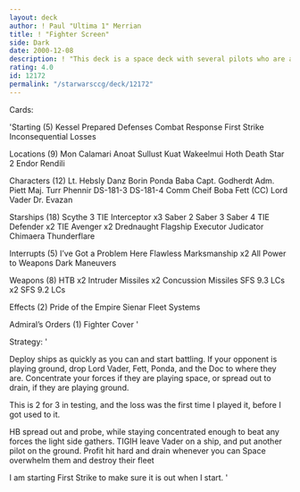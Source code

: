 ```yaml
---
layout: deck
author: ! Paul "Ultima 1" Merrian
title: ! "Fighter Screen"
side: Dark
date: 2000-12-08
description: ! "This deck is a space deck with several pilots who are able to go to ground if your opponent does."
rating: 4.0
id: 12172
permalink: "/starwarsccg/deck/12172"
---
```

Cards: 

'Starting (5)
Kessel
Prepared Defenses
Combat Response
First Strike
Inconsequential Losses

Locations (9)
Mon Calamari
Anoat
Sullust
Kuat
Wakeelmui
Hoth
Death Star 2
Endor
Rendili

Characters (12)
Lt. Hebsly
Danz Borin
Ponda Baba
Capt. Godherdt
Adm. Piett
Maj. Turr Phennir
DS-181-3
DS-181-4
Comm Cheif
Boba Fett (CC)
Lord Vader
Dr. Evazan

Starships (18)
Scythe 3
TIE Interceptor x3
Saber 2
Saber 3
Saber 4
TIE Defender x2
TIE Avenger x2
Drednaught
Flagship Executor
Judicator
Chimaera
Thunderflare

Interrupts (5)
I’ve Got a Problem Here
Flawless Marksmanship x2
All Power to Weapons
Dark Maneuvers

Weapons (8)
HTB x2
Intruder Missiles x2
Concussion Missiles
SFS 9.3 LCs x2
SFS 9.2 LCs

Effects (2)
Pride of the Empire
Sienar Fleet Systems

Admiral’s Orders (1)
Fighter Cover '

Strategy: '

Deploy ships as quickly as you can and start battling.  If your opponent is playing ground, drop Lord Vader, Fett, Ponda, and the Doc to where they are.
Concentrate your forces if they are playing space, or spread out to drain, if they are playing ground.

This is 2 for 3 in testing, and the loss was the first time I played it, before I got used to it.

HB  spread out and probe, while staying concentrated enough to beat any forces the light side gathers.
TIGIH	leave Vader on a ship, and put another pilot on the ground.
Profit  hit hard and drain whenever you can
Space	overwhelm them and destroy their fleet

I am starting First Strike to make sure it is out when I start. '
